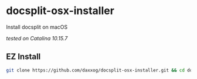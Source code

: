 docsplit-osx-installer
======================
Install docsplit on macOS


*tested on Catalina 10.15.7*

## EZ Install
```sh
git clone https://github.com/daxxog/docsplit-osx-installer.git && cd docsplit-osx-installer && ./install.sh
```
